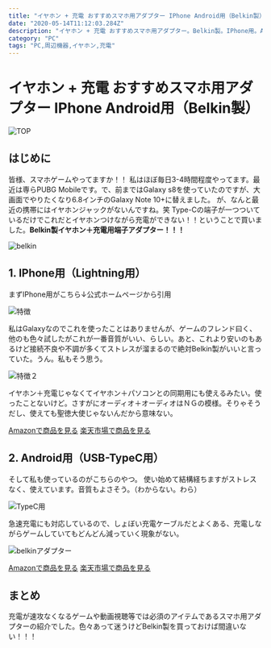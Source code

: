 ```yaml
---
title: "イヤホン + 充電 おすすめスマホ用アダプター IPhone Android用（Belkin製）"
date: "2020-05-14T11:12:03.284Z"
description: "イヤホン + 充電 おすすめスマホ用アダプター。Belkin製。IPhone用。Android用（TypeC）スマホゲームに欠かせないアイテム"
category: "PC"
tags: "PC,周辺機器,イヤホン,充電"
---
```


# イヤホン + 充電 おすすめスマホ用アダプター IPhone Android用（Belkin製）

![TOP](https://paper-attachments.dropbox.com/s_14655901F427F382544BF0C83479F46BE51D5FBBECE4A5ED9CFA74BD5F2FE4E2_1589442166017_smartphone-791076_1920.jpg)

## はじめに

皆様、スマホゲームやってますか！！
私はほぼ毎日3-4時間程度やってます。最近は専らPUBG Mobileです。で、前まではGalaxy s8を使っていたのですが、大画面でやりたくなり6.8インチのGalaxy Note 10+に替えました。
が、なんと最近の携帯にはイヤホンジャックがないんですね。笑
Type-Cの端子が一つついているだけでこれだとイヤホンつけながら充電ができない！！ということで買いました。**Belkin製イヤホン＋充電用端子アダプター！！！**


![belkin](https://paper-attachments.dropbox.com/s_14655901F427F382544BF0C83479F46BE51D5FBBECE4A5ED9CFA74BD5F2FE4E2_1589440453737_image.png)

## 1. IPhone用（Lightning用）

まずIPhone用がこちら↓公式ホームページから引用

![特徴](https://paper-attachments.dropbox.com/s_14655901F427F382544BF0C83479F46BE51D5FBBECE4A5ED9CFA74BD5F2FE4E2_1589440571467_image.png)


私はGalaxyなのでこれを使ったことはありませんが、ゲームのフレンド曰く、他のも色々試したがこれが一番音質がいい、らしい。あと、これより安いのもあるけど接続不良や不調が多くてストレスが溜まるので絶対Belkin製がいいと言っていた。うん。私もそう思う。


![特徴２](https://paper-attachments.dropbox.com/s_14655901F427F382544BF0C83479F46BE51D5FBBECE4A5ED9CFA74BD5F2FE4E2_1589440688700_image.png)


イヤホン＋充電じゃなくてイヤホン＋パソコンとの同期用にも使えるみたい。使ったことないけど。さすがにオーディオ＋オーディオはＮＧの模様。そりゃそうだし、使えても聖徳大使じゃないんだから意味ない。

<div class="afi-btns">
<a href="https://www.amazon.co.jp/gp/product/B074WDWVX1/ref=as_li_tl?ie=UTF8&camp=247&creative=1211&creativeASIN=B074WDWVX1&linkCode=as2&tag=mitsutaka07-22&linkId=12d35221649fcbbbeb6e8b7c30fe0c9a" class="amazon-btn" target="_blank">Amazonで商品を見る</a>
<a href="https://rpx.a8.net/svt/ejp?a8mat=3BBBEF+ANF74Q+2HOM+BW8O1&rakuten=y&a8ejpredirect=http%3A%2F%2Fhb.afl.rakuten.co.jp%2Fhgc%2F0ea62065.34400275.0ea62066.204f04c0%2Fa20040284619_3BBBEF_ANF74Q_2HOM_BW8O1%3Fpc%3Dhttps%253A%252F%252Fbiccamera.rakuten.co.jp%252Fitem%252F0745883734108%252F%26m%3Dhttps%253A%252F%252Fbiccamera.rakuten.co.jp%252Fitem%252F0745883734108%252F" rel="nofollow" class="rakuten-btn" target="_blank">楽天市場で商品を見る</a>
</div>

## 2. Android用（USB-TypeC用）

そして私も使っているのがこちらのやつ。
使い始めて結構経ちますがストレスなく、使えています。音質もよさそう。（わからない。わら）

![TypeC用](https://paper-attachments.dropbox.com/s_14655901F427F382544BF0C83479F46BE51D5FBBECE4A5ED9CFA74BD5F2FE4E2_1589440919708_image.png)


急速充電にも対応しているので、しょぼい充電ケーブルだとよくある、充電しながらゲームしていてもどんどん減っていく現象がない。

![belkinアダプター](https://paper-attachments.dropbox.com/s_14655901F427F382544BF0C83479F46BE51D5FBBECE4A5ED9CFA74BD5F2FE4E2_1589441077359_image.png)

<div class="afi-btns">
<a href="https://www.amazon.co.jp/gp/product/B07VRZNRBY/ref=as_li_tl?ie=UTF8&camp=247&creative=1211&creativeASIN=B07VRZNRBY&linkCode=as2&tag=mitsutaka07-22&linkId=6fa84490204e9df11efcc53135b00c9e" class="amazon-btn" target="_blank">Amazonで商品を見る</a>
<a href="https://rpx.a8.net/svt/ejp?a8mat=3BBBEF+ANF74Q+2HOM+BW8O1&rakuten=y&a8ejpredirect=http%3A%2F%2Fhb.afl.rakuten.co.jp%2Fhgc%2F0ea62065.34400275.0ea62066.204f04c0%2Fa20040284619_3BBBEF_ANF74Q_2HOM_BW8O1%3Fpc%3Dhttps%253A%252F%252Fitem.rakuten.co.jp%252Fakibamac%252F0745883776078%252F%26m%3Dhttps%253A%252F%252Fitem.rakuten.co.jp%252Fakibamac%252F0745883776078%252F" rel="nofollow" class="rakuten-btn" target="_blank">楽天市場で商品を見る</a>
</div>

## まとめ

充電が速攻なくなるゲームや動画視聴等では必須のアイテムであるスマホ用アダプターの紹介でした。色々あって迷うけどBelkin製を買っておけば間違いない！！！

